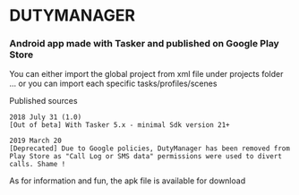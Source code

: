 # DUTYMANAGER

### Android app made with Tasker and published on Google Play Store

You can either import the global project from xml file under projects folder ... or you can import each specific tasks/profiles/scenes

Published sources
```
2018 July 31 (1.0) 
[Out of beta] With Tasker 5.x - minimal Sdk version 21+
```

```
2019 March 20 
[Deprecated] Due to Google policies, DutyManager has been removed from Play Store as "Call Log or SMS data" permissions were used to divert calls. Shame !
```
As for information and fun, the apk file is available for download

